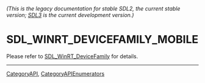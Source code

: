 ###### (This is the legacy documentation for stable SDL2, the current stable version; [SDL3](https://wiki.libsdl.org/SDL3/) is the current development version.)
# SDL_WINRT_DEVICEFAMILY_MOBILE

Please refer to [SDL_WinRT_DeviceFamily](SDL_WinRT_DeviceFamily) for details.

----
[CategoryAPI](CategoryAPI), [CategoryAPIEnumerators](CategoryAPIEnumerators)

